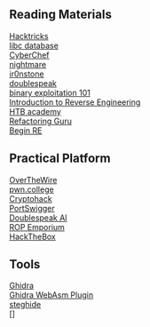 ## Reading Materials       
[Hacktricks](https://book.hacktricks.xyz/welcome/readme)     
[libc database](https://libc.blukat.me)     
[CyberChef](https://gchq.github.io/CyberChef/)    
[nightmare](https://guyinatuxedo.github.io/index.html)   
[ir0nstone](https://ir0nstone.gitbook.io/notes/)     
[doublespeak](https://doublespeak.chat/#/)   
[binary exploitation 101](https://www.youtube.com/watch?v=wa3sMSdLyHw&list=PLHUKi1UlEgOIc07Rfk2Jgb5fZbxDPec94)           
[Introduction to Reverse Engineering](https://0xinfection.github.io/reversing/)     
[HTB academy](https://academy.hackthebox.com/login)  
[Refactoring Guru](https://refactoring.guru)     
[Begin RE](https://www.begin.re/the-workshop)   
    
## Practical Platform
[OverTheWire](https://overthewire.org/wargames/)   
[pwn.college](https://pwn.college)    
[Cryptohack](https://cryptohack.org)   
[PortSwigger](https://portswigger.net/web-security)   
[Doublespeak AI](https://doublespeak.chat/#/)   
[ROP Emporium](https://ropemporium.com)   
[HackTheBox](https://app.hackthebox.com/login)      

## Tools
[Ghidra]()  
[Ghidra WebAsm Plugin](https://github.com/nneonneo/ghidra-wasm-plugin)  
[steghide]()  
[]